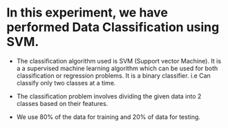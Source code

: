 # In this experiment, we have performed Data Classification using SVM.

* The classification algorithm used is SVM (Support vector Machine). It is a a supervised machine learning algorithm which can be used for both classification or regression problems. It is a binary classifier. i.e Can classify only two classes at a time.

* The classification problem involves dividing the given data into 2 classes based on their features.

* We use 80% of the data for training and 20% of data for testing.

